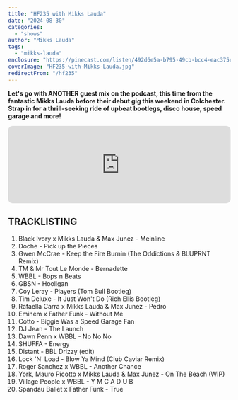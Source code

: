 ```yaml
---
title: "HF235 with Mikks Lauda"
date: "2024-08-30"
categories:
  - "shows"
author: "Mikks Lauda"
tags:
  - "mikks-lauda"
enclosure: "https://pinecast.com/listen/492d6e5a-b795-49cb-bcc4-eac375e4d802.mp3 88371690 audio/mpeg"
coverImage: "HF235-with-Mikks-Lauda.jpg"
redirectFrom: "/hf235"
---
```


**Let's go with ANOTHER guest mix on the podcast, this time from the fantastic Mikks Lauda before their debut gig this weekend in Colchester. Strap in for a thrill-seeking ride of upbeat bootlegs, disco house, speed garage and more!**

<iframe allow="autoplay *; encrypted-media *; fullscreen *; clipboard-write" frameborder="0" height="175" style="width:100%;max-width:660px;overflow:hidden;border-radius:10px;" sandbox="allow-forms allow-popups allow-same-origin allow-scripts allow-storage-access-by-user-activation allow-top-navigation-by-user-activation" src="https://embed.podcasts.apple.com/gb/podcast/hf234-with-dj-syd-celebrating-30-years-of-uk-garage/id355833875?i=1000666311764"></iframe>

## TRACKLISTING

1. Black Ivory x Mikks Lauda &amp; Max Junez - Meinline
2. Doche - Pick up the Pieces
3. Gwen McCrae - Keep the Fire Burnin (The Oddictions &amp; BLUPRNT Remix)
4. TM &amp; Mr Tout Le Monde - Bernadette
5. WBBL - Bops n Beats
5. GBSN - Hooligan
6. Coy Leray - Players (Tom Bull Bootleg)
7. Tim Deluxe - It Just Won&#x27;t Do (Rich Ellis Bootleg)
8. Rafaella Carra x Mikks Lauda &amp; Max Junez - Pedro
9. Eminem x Father Funk - Without Me
10. Cotto - Biggie Was a Speed Garage Fan
11. DJ Jean - The Launch
12. Dawn Penn x WBBL - No No No
13. SHUFFA - Energy
14. Distant - BBL Drizzy (edit)
15. Lock &#x27;N&#x27; Load - Blow Ya Mind (Club Caviar Remix)
16. Roger Sanchez x WBBL - Another Chance
17. York, Mauro Picotto x Mikks Lauda &amp; Max Junez - On The Beach (WIP)
18. Village People x WBBL - Y M C A D U B
19. Spandau Ballet x Father Funk - True

